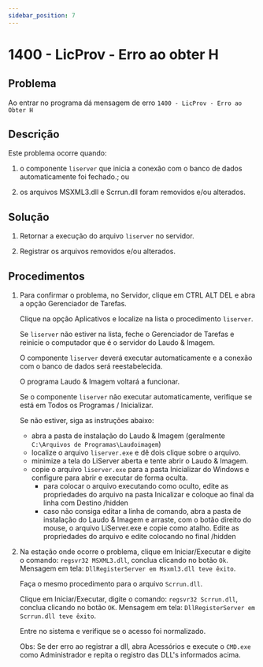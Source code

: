 ```yaml
---
sidebar_position: 7
---
```


# 1400 - LicProv - Erro ao obter H

## Problema

Ao entrar no programa dá mensagem de erro `1400 - LicProv -
Erro ao Obter H`

## Descrição

Este problema ocorre quando:

1. o componente `liserver` que inicia a conexão com o banco de
dados automaticamente foi fechado.; ou

2. os arquivos MSXML3.dll e Scrrun.dll foram removidos e/ou
alterados.

## Solução

1. Retornar a execução do arquivo `liserver` no servidor.

2. Registrar os arquivos  removidos e/ou alterados.

## Procedimentos

1. Para confirmar o problema, no Servidor, clique em CTRL ALT
   DEL e abra a opção Gerenciador de Tarefas.

   Clique na opção Aplicativos e localize na lista o procedimento
   `liserver`.

   Se `liserver` não estiver na lista, feche o Gerenciador de Tarefas
   e reinicie o computador que é o servidor do Laudo & Imagem.
   
   O componente `liserver` deverá executar automaticamente e a
   conexão com o banco de dados será reestabelecida.
   
   O programa Laudo & Imagem voltará a funcionar.
   
   Se o componente `liserver` não executar automaticamente, verifique
   se está em Todos os Programas / Inicializar.
   
   Se não estiver, siga as instruções abaixo:
   - abra a pasta de instalação do Laudo & Imagem (geralmente
     `C:\Arquivos de Programas\Laudoimagem`)
   - localize o arquivo `liserver.exe` e dê dois clique sobre o
     arquivo.
   - minimize a tela do LiServer aberta e tente abrir o Laudo &
     Imagem.
   - copie o arquivo `liserver.exe` para a pasta Inicializar do
     Windows e configure para abrir e executar de forma oculta.
      - para colocar o arquivo executando como oculto, edite as
        propriedades do arquivo na pasta Inicalizar e coloque ao final
        da linha com Destino /hidden
      - caso não consiga editar a linha de comando, abra a pasta
        de instalação do Laudo & Imagem e arraste, com o botão direito
        do mouse, o arquivo LiServer.exe e copie como atalho.
        Edite as propriedades do arquivo e edite colocando no final /hidden

2. Na estação onde ocorre o problema, clique em
   Iniciar/Executar e digite o comando: `regsvr32 MSXML3.dll`,
   conclua clicando no botão `Ok`.
   Mensagem em tela: `DllRegisterServer em Msxml3.dll teve êxito`.

   Faça o mesmo procedimento para o arquivo `Scrrun.dll`.

   Clique em Iniciar/Executar, digite o comando: `regsvr32
   Scrrun.dll`, conclua clicando no botão `OK`.
   Mensagem em tela: `DllRegisterServer em Scrrun.dll teve êxito`.

   Entre no sistema e verifique se o acesso foi normalizado.

   Obs: Se der erro ao registrar a dll, abra Acessórios e execute o
   `CMD.exe` como Administrador e repita o registro das DLL's
   informados acima.